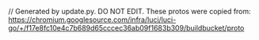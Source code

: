// Generated by update.py. DO NOT EDIT.
These protos were copied from:
https://chromium.googlesource.com/infra/luci/luci-go/+/f17e8fc10e4c7b689d65cccec36ab09f1683b309/buildbucket/proto
